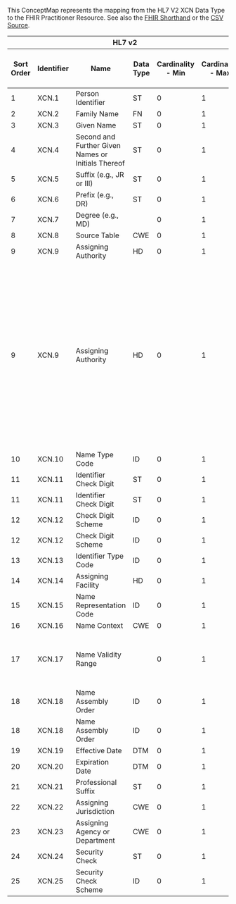 
This ConceptMap represents the mapping from the HL7 V2 XCN Data Type to the FHIR Practitioner Resource. See also the <a href='https://github.com/HL7/v2-to-fhir/blob/master/tank/Datatype XCN to Practitioner.fsh'>FHIR Shorthand</a> or the <a href='https://github.com/HL7/v2-to-fhir/blob/master/mappings/datatypes/HL7 Data Type - FHIR R4_ XCN[Practitioner] - Sheet1.csv'>CSV Source</a>.
<table class='grid'><thead>
<tr><th colspan='6'>HL7 v2</th><th colspan='3'>Condition (IF True, args)</th><th colspan='8'>HL7 FHIR</th><th rowspan='2'>Comments</th></tr>
<tr><th title='Rows are listed in sequence of how they appear in the v2 standard. The first column, Sort Order, provides a sort order that can re-create the original v2 standard sequence in case one opts to re-sort/filter the rows.'>Sort Order</th><th title='Contains the formal Data Type Name and Component Sequence according to the base standard using &quot;.&quot; as the delimiter.'>Identifier</th><th title='The formal name of the field in the most current published version.'>Name</th><th title='The data type of the field in the most current published version if not deprecated, otherwise the data type at the time it was deprecated and removed.'>Data Type</th><th title='The V2 min cardinality expressed numerically.'>Cardinality - Min</th><th title='The V2 max cardinality expressed numerically.' style='border-right: 2px'>Cardinality - Max</th><th title='Condition in an easy to read syntax (Computable ANTLR)'>Computable ANTLR</th><th title='Condition in FHIRPath Notation'>Computable FHIRPath</th><th title='Condition expressed in narrative form' style='border-right: 2px'>Narrative</th><th title='An existing FHIR attribute in the target FHIR version.'>FHIR Attribute</th><th title='The FHIR attribute&apos;s data type in the target FHIR version.'>Proposed Extension</th><th title='The proposed FHIR Extension.'>Data Type</th><th title='The FHIR min cardinality expressed numerically.'>Cardinality - Min</th><th title='The FHIR max cardinality expressed numerically.' style='border-right: 2px'>Cardinality - Max</th><th title='The URL to the Data Type Map that is to be used for the attribute in this segment.'>Data Type Mapping</th><th title='The fixed or computed value to assign.'>Vocabulary Mapping<br/>(IS, ID, CE, CEN, CWE)</th><th title='Mapping for terminology tables.'>Assignment</th></tr></thead>
<tbody>
<tr><td>1</td><td>XCN.1</td><td>Person Identifier</td><td>ST</td><td>0</td><td style='border-right: 2px'>1</td><td></td><td></td><td style='border-right: 2px'></td><td><a href='https://hl7.org/fhir/R4/Practitioner.Practitioner-definitions.html#Practitioner.identifier.value'>Practitioner.identifier.value</a></td><td></td><td><a href='https://hl7.org/fhir/R4/Practitioner.Practitioner-definitions.html#Practitioner.string'>Practitioner.string</a></td><td>0</td><td>1</td><td></td><td></td><td></td><td></td></tr>
<tr><td>2</td><td>XCN.2</td><td>Family Name</td><td>FN</td><td>0</td><td style='border-right: 2px'>1</td><td></td><td></td><td style='border-right: 2px'></td><td><a href='https://hl7.org/fhir/R4/Practitioner.Practitioner-definitions.html#Practitioner.name'>Practitioner.name</a></td><td></td><td><a href='https://hl7.org/fhir/R4/Practitioner.Practitioner-definitions.html#Practitioner.HumanName'>Practitioner.HumanName</a></td><td>0</td><td>-1</td><td><a href='ConceptMap-datatype-fn-to-humanname.html'>FN[HumanName]</a></td><td></td><td></td><td></td></tr>
<tr><td>3</td><td>XCN.3</td><td>Given Name</td><td>ST</td><td>0</td><td style='border-right: 2px'>1</td><td></td><td></td><td style='border-right: 2px'></td><td><a href='https://hl7.org/fhir/R4/Practitioner.Practitioner-definitions.html#Practitioner.name.given'>Practitioner.name.given</a></td><td></td><td><a href='https://hl7.org/fhir/R4/Practitioner.Practitioner-definitions.html#Practitioner.string'>Practitioner.string</a></td><td>0</td><td>-1</td><td></td><td></td><td></td><td></td></tr>
<tr><td>4</td><td>XCN.4</td><td>Second and Further Given Names or Initials Thereof</td><td>ST</td><td>0</td><td style='border-right: 2px'>1</td><td></td><td></td><td style='border-right: 2px'></td><td><a href='https://hl7.org/fhir/R4/Practitioner.Practitioner-definitions.html#Practitioner.name.given'>Practitioner.name.given</a></td><td></td><td><a href='https://hl7.org/fhir/R4/Practitioner.Practitioner-definitions.html#Practitioner.string'>Practitioner.string</a></td><td>0</td><td>-1</td><td></td><td></td><td></td><td></td></tr>
<tr><td>5</td><td>XCN.5</td><td>Suffix (e.g., JR or III)</td><td>ST</td><td>0</td><td style='border-right: 2px'>1</td><td></td><td></td><td style='border-right: 2px'></td><td><a href='https://hl7.org/fhir/R4/Practitioner.Practitioner-definitions.html#Practitioner.name.suffix'>Practitioner.name.suffix</a></td><td></td><td><a href='https://hl7.org/fhir/R4/Practitioner.Practitioner-definitions.html#Practitioner.string'>Practitioner.string</a></td><td>0</td><td>-1</td><td></td><td></td><td></td><td></td></tr>
<tr><td>6</td><td>XCN.6</td><td>Prefix (e.g., DR)</td><td>ST</td><td>0</td><td style='border-right: 2px'>1</td><td></td><td></td><td style='border-right: 2px'></td><td><a href='https://hl7.org/fhir/R4/Practitioner.Practitioner-definitions.html#Practitioner.name.prefix'>Practitioner.name.prefix</a></td><td></td><td><a href='https://hl7.org/fhir/R4/Practitioner.Practitioner-definitions.html#Practitioner.string'>Practitioner.string</a></td><td>0</td><td>-1</td><td></td><td></td><td></td><td></td></tr>
<tr><td>7</td><td>XCN.7</td><td>Degree (e.g., MD)</td><td></td><td>0</td><td style='border-right: 2px'>1</td><td></td><td></td><td style='border-right: 2px'></td><td><a href='https://hl7.org/fhir/R4/Practitioner.Practitioner-definitions.html#Practitioner.name.suffix[2'>Practitioner.name.suffix[2</a>}</td><td></td><td><a href='https://hl7.org/fhir/R4/Practitioner.Practitioner-definitions.html#Practitioner.string'>Practitioner.string</a></td><td>0</td><td>-1</td><td></td><td></td><td></td><td></td></tr>
<tr><td>8</td><td>XCN.8</td><td>Source Table</td><td>CWE</td><td>0</td><td style='border-right: 2px'>1</td><td></td><td></td><td style='border-right: 2px'></td><td></td><td></td><td></td><td></td><td></td><td></td><td></td><td></td><td></td></tr>
<tr><td>9</td><td>XCN.9</td><td>Assigning Authority</td><td>HD</td><td>0</td><td style='border-right: 2px'>1</td><td></td><td></td><td style='border-right: 2px'>If organization</td><td><a href='https://hl7.org/fhir/R4/Practitioner.Practitioner-definitions.html#Practitioner.identifier.assigner'>Practitioner.identifier.assigner</a>(<a href='https://hl7.org/fhir/R4/Practitioner.Practitioner-definitions.html#Practitioner.Organization'>Practitioner.Organization</a>)</td><td></td><td><a href='https://hl7.org/fhir/R4/references.html'>Reference</a>(<a href='https://hl7.org/fhir/R4/Practitioner.Practitioner-definitions.html#Practitioner.Organization'>Practitioner.Organization</a>)</td><td>0</td><td>1</td><td><a href='ConceptMap-datatype-hd-to-organization.html'>HD[Organization]</a></td><td></td><td></td><td></td></tr>
<tr><td>9</td><td>XCN.9</td><td>Assigning Authority</td><td>HD</td><td>0</td><td style='border-right: 2px'>1</td><td></td><td></td><td style='border-right: 2px'>If system</td><td><a href='https://hl7.org/fhir/R4/Practitioner.Practitioner-definitions.html#Practitioner.identifier.system'>Practitioner.identifier.system</a></td><td></td><td><a href='https://hl7.org/fhir/R4/Practitioner.Practitioner-definitions.html#Practitioner.uri'>Practitioner.uri</a></td><td>0</td><td>1</td><td><a href='ConceptMap-datatype-hd-to-uri.html'>HD[uri]</a></td><td></td><td></td><td>Typically the assigning authority reflects an organization, but if it is an actual system (EHR 1 vs. EHR 2, both supporting the same organization where one cannot get more specific), then XCN.9 should be mapped to .system</td></tr>
<tr><td>10</td><td>XCN.10</td><td>Name Type Code</td><td>ID</td><td>0</td><td style='border-right: 2px'>1</td><td></td><td></td><td style='border-right: 2px'></td><td><a href='https://hl7.org/fhir/R4/Practitioner.Practitioner-definitions.html#Practitioner.name.use'>Practitioner.name.use</a></td><td></td><td><a href='https://hl7.org/fhir/R4/Practitioner.Practitioner-definitions.html#Practitioner.code'>Practitioner.code</a></td><td>0</td><td>1</td><td></td><td><a href='ConceptMap-table-hl70200-to-unknown.html'>NameType</a></td><td></td><td></td></tr>
<tr><td>11</td><td>XCN.11</td><td>Identifier Check Digit</td><td>ST</td><td>0</td><td style='border-right: 2px'>1</td><td></td><td></td><td style='border-right: 2px'></td><td><a href='https://hl7.org/fhir/R4/Practitioner.Practitioner-definitions.html#Practitioner.identifier.extension.url'>Practitioner.identifier.extension.url</a></td><td></td><td><a href='https://hl7.org/fhir/R4/Practitioner.Practitioner-definitions.html#Practitioner.uri'>Practitioner.uri</a></td><td>0</td><td>1</td><td></td><td></td><td>"<a href='http://hl7.org/fhir/StructureDefinition/identifier-checkDigit'>http://hl7.org/fhir/StructureDefinition/identifier-checkDigit</a>"</td><td></td></tr>
<tr><td>11</td><td>XCN.11</td><td>Identifier Check Digit</td><td>ST</td><td>0</td><td style='border-right: 2px'>1</td><td></td><td></td><td style='border-right: 2px'></td><td><a href='https://hl7.org/fhir/R4/Practitioner.Practitioner-definitions.html#Practitioner.identifier.extension.valueString'>Practitioner.identifier.extension.valueString</a></td><td></td><td><a href='https://hl7.org/fhir/R4/Practitioner.Practitioner-definitions.html#Practitioner.string'>Practitioner.string</a></td><td>1</td><td>1</td><td></td><td></td><td></td><td></td></tr>
<tr><td>12</td><td>XCN.12</td><td>Check Digit Scheme</td><td>ID</td><td>0</td><td style='border-right: 2px'>1</td><td></td><td></td><td style='border-right: 2px'></td><td><a href='https://hl7.org/fhir/R4/Practitioner.Practitioner-definitions.html#Practitioner.identifier.extension.url'>Practitioner.identifier.extension.url</a></td><td></td><td><a href='https://hl7.org/fhir/R4/Practitioner.Practitioner-definitions.html#Practitioner.uri'>Practitioner.uri</a></td><td>0</td><td>1</td><td></td><td></td><td>"<a href='http://hl7.org/fhir/StructureDefinition/namingsystem-checkDigit'>http://hl7.org/fhir/StructureDefinition/namingsystem-checkDigit</a>"</td><td></td></tr>
<tr><td>12</td><td>XCN.12</td><td>Check Digit Scheme</td><td>ID</td><td>0</td><td style='border-right: 2px'>1</td><td></td><td></td><td style='border-right: 2px'></td><td><a href='https://hl7.org/fhir/R4/Practitioner.Practitioner-definitions.html#Practitioner.identifier.extension.valueString'>Practitioner.identifier.extension.valueString</a></td><td></td><td><a href='https://hl7.org/fhir/R4/Practitioner.Practitioner-definitions.html#Practitioner.string'>Practitioner.string</a></td><td>1</td><td>1</td><td></td><td></td><td></td><td></td></tr>
<tr><td>13</td><td>XCN.13</td><td>Identifier Type Code</td><td>ID</td><td>0</td><td style='border-right: 2px'>1</td><td></td><td></td><td style='border-right: 2px'></td><td><a href='https://hl7.org/fhir/R4/Practitioner.Practitioner-definitions.html#Practitioner.identifier.type.coding.code'>Practitioner.identifier.type.coding.code</a></td><td></td><td><a href='https://hl7.org/fhir/R4/Practitioner.Practitioner-definitions.html#Practitioner.code'>Practitioner.code</a></td><td>0</td><td>1</td><td></td><td><a href='ConceptMap-table-hl70203-to-v2-0203.html'>IdentifierType</a></td><td></td><td></td></tr>
<tr><td>14</td><td>XCN.14</td><td>Assigning Facility</td><td>HD</td><td>0</td><td style='border-right: 2px'>1</td><td></td><td></td><td style='border-right: 2px'></td><td></td><td>identifier.extension??-assigningFacility</td><td><a href='https://hl7.org/fhir/R4/references.html'>Reference</a>(<a href='https://hl7.org/fhir/R4/Practitioner.Practitioner-definitions.html#Practitioner.Location'>Practitioner.Location</a>)</td><td>0</td><td>1</td><td><a href='ConceptMap-datatype-hd-to-location.html'>HD[Location]</a></td><td></td><td></td><td></td></tr>
<tr><td>15</td><td>XCN.15</td><td>Name Representation Code</td><td>ID</td><td>0</td><td style='border-right: 2px'>1</td><td></td><td></td><td style='border-right: 2px'></td><td></td><td></td><td></td><td></td><td></td><td></td><td></td><td></td><td></td></tr>
<tr><td>16</td><td>XCN.16</td><td>Name Context</td><td>CWE</td><td>0</td><td style='border-right: 2px'>1</td><td></td><td></td><td style='border-right: 2px'></td><td></td><td></td><td></td><td></td><td></td><td></td><td></td><td></td><td></td></tr>
<tr><td>17</td><td>XCN.17</td><td>Name Validity Range</td><td></td><td>0</td><td style='border-right: 2px'>1</td><td>IF XCN.19 DOES NOT EXIST AND IF XCN.20 DOES NOT EXIST</td><td></td><td style='border-right: 2px'></td><td><a href='https://hl7.org/fhir/R4/Practitioner.Practitioner-definitions.html#Practitioner.name.period'>Practitioner.name.period</a></td><td></td><td><a href='https://hl7.org/fhir/R4/Practitioner.Practitioner-definitions.html#Practitioner.Period'>Practitioner.Period</a></td><td>0</td><td>1</td><td><a href='ConceptMap-datatype-dr-to-period.html'>DR[Period]</a></td><td></td><td></td><td></td></tr>
<tr><td>18</td><td>XCN.18</td><td>Name Assembly Order</td><td>ID</td><td>0</td><td style='border-right: 2px'>1</td><td></td><td></td><td style='border-right: 2px'></td><td><a href='https://hl7.org/fhir/R4/Practitioner.Practitioner-definitions.html#Practitioner.name.family.extension.url'>Practitioner.name.family.extension.url</a></td><td></td><td><a href='https://hl7.org/fhir/R4/Practitioner.Practitioner-definitions.html#Practitioner.uri'>Practitioner.uri</a></td><td>0</td><td>1</td><td></td><td></td><td>"<a href='http://hl7.org/fhir/R4/extension-humanname-assembly-order.html'>http://hl7.org/fhir/R4/extension-humanname-assembly-order.html</a>"</td><td></td></tr>
<tr><td>18</td><td>XCN.18</td><td>Name Assembly Order</td><td>ID</td><td>0</td><td style='border-right: 2px'>1</td><td></td><td></td><td style='border-right: 2px'></td><td><a href='https://hl7.org/fhir/R4/Practitioner.Practitioner-definitions.html#Practitioner.name.family.extension.valueCode'>Practitioner.name.family.extension.valueCode</a></td><td></td><td><a href='https://hl7.org/fhir/R4/Practitioner.Practitioner-definitions.html#Practitioner.code'>Practitioner.code</a></td><td>0</td><td>1</td><td></td><td><a href='ConceptMap-table-hl70444-to-v2-0444.html'>NameAssemblyOrder</a></td><td></td><td></td></tr>
<tr><td>19</td><td>XCN.19</td><td>Effective Date</td><td>DTM</td><td>0</td><td style='border-right: 2px'>1</td><td></td><td></td><td style='border-right: 2px'></td><td><a href='https://hl7.org/fhir/R4/Practitioner.Practitioner-definitions.html#Practitioner.name.period.start'>Practitioner.name.period.start</a></td><td></td><td><a href='https://hl7.org/fhir/R4/Practitioner.Practitioner-definitions.html#Practitioner.dateTime'>Practitioner.dateTime</a></td><td>0</td><td>1</td><td></td><td></td><td></td><td></td></tr>
<tr><td>20</td><td>XCN.20</td><td>Expiration Date</td><td>DTM</td><td>0</td><td style='border-right: 2px'>1</td><td></td><td></td><td style='border-right: 2px'></td><td><a href='https://hl7.org/fhir/R4/Practitioner.Practitioner-definitions.html#Practitioner.name.period.end'>Practitioner.name.period.end</a></td><td></td><td><a href='https://hl7.org/fhir/R4/Practitioner.Practitioner-definitions.html#Practitioner.dateTime'>Practitioner.dateTime</a></td><td>0</td><td>1</td><td></td><td></td><td></td><td></td></tr>
<tr><td>21</td><td>XCN.21</td><td>Professional Suffix</td><td>ST</td><td>0</td><td style='border-right: 2px'>1</td><td></td><td></td><td style='border-right: 2px'></td><td><a href='https://hl7.org/fhir/R4/Practitioner.Practitioner-definitions.html#Practitioner.name.suffix'>Practitioner.name.suffix</a></td><td></td><td><a href='https://hl7.org/fhir/R4/Practitioner.Practitioner-definitions.html#Practitioner.string'>Practitioner.string</a></td><td>0</td><td>-1</td><td></td><td></td><td></td><td></td></tr>
<tr><td>22</td><td>XCN.22</td><td>Assigning Jurisdiction</td><td>CWE</td><td>0</td><td style='border-right: 2px'>1</td><td></td><td></td><td style='border-right: 2px'></td><td></td><td></td><td></td><td></td><td></td><td></td><td></td><td></td><td></td></tr>
<tr><td>23</td><td>XCN.23</td><td>Assigning Agency or Department</td><td>CWE</td><td>0</td><td style='border-right: 2px'>1</td><td></td><td></td><td style='border-right: 2px'></td><td></td><td></td><td></td><td></td><td></td><td></td><td></td><td></td><td></td></tr>
<tr><td>24</td><td>XCN.24</td><td>Security Check</td><td>ST</td><td>0</td><td style='border-right: 2px'>1</td><td></td><td></td><td style='border-right: 2px'></td><td></td><td></td><td></td><td></td><td></td><td></td><td></td><td></td><td></td></tr>
<tr><td>25</td><td>XCN.25</td><td>Security Check Scheme</td><td>ID</td><td>0</td><td style='border-right: 2px'>1</td><td></td><td></td><td style='border-right: 2px'></td><td></td><td></td><td></td><td></td><td></td><td></td><td></td><td></td><td></td></tr>
</tbody></table>
